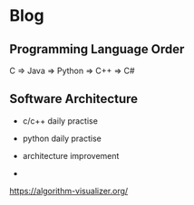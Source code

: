 # Blog

## Programming Language Order


C => Java => Python => C++ => C#

## Software Architecture



- c/c++ daily practise

- python daily practise

- architecture improvement

-  

https://algorithm-visualizer.org/
